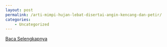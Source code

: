```yaml
---
layout: post
permalink: /arti-mimpi-hujan-lebat-disertai-angin-kencang-dan-petir/
categories:
    - Uncategorized
---
```


[Baca Selengkapnya](/01)